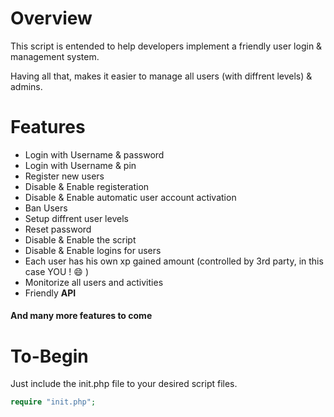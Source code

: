 # Overview
This script is entended to help developers implement a friendly user login & management system.

Having all that, makes it easier to manage all users (with diffrent levels) & admins. 

# Features
- Login with Username & password
- Login with Username & pin
- Register new users
- Disable & Enable registeration
- Disable & Enable automatic user account activation
- Ban Users
- Setup diffrent user levels
- Reset password
- Disable & Enable the script
- Disable & Enable logins for users
- Each user has his own xp gained amount (controlled by 3rd party, in this case YOU ! :smile: )
- Monitorize all users and activities
- Friendly **API**

#### And many more features to come


# To-Begin
Just include the init.php file to your desired script files.

```php
require "init.php";
```

